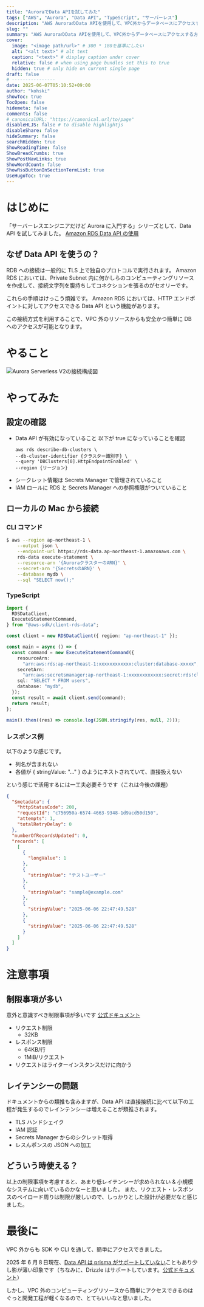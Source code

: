 ```yaml
---
title: "AuroraでData APIを試してみた"
tags: ["AWS", "Aurora", "Data API", "TypeScript", "サーバーレス"]
description: "AWS AuroraのData APIを使用して、VPC外からデータベースにアクセスする方法を解説します。実際のコード例と注意点を含め、実践的な実装方法を紹介します。"
slug: ""
summary: "AWS AuroraのData APIを使用して、VPC外からデータベースにアクセスする方法を解説します。実際のコード例と注意点を含め、実践的な実装方法を紹介します。"
cover:
  image: "<image path/url>" # 300 * 180を基準にしたい
  alt: "<alt text>" # alt text
  caption: "<text>" # display caption under cover
  relative: false # when using page bundles set this to true
  hidden: true # only hide on current single page
draft: false
# ----------------
date: 2025-06-07T05:10:52+09:00
author: "kohski"
showToc: true
TocOpen: false
hidemeta: false
comments: false
# canonicalURL: "https://canonical.url/to/page"
disableHLJS: false # to disable highlightjs
disableShare: false
hideSummary: false
searchHidden: true
ShowReadingTime: false
ShowBreadCrumbs: true
ShowPostNavLinks: true
ShowWordCount: false
ShowRssButtonInSectionTermList: true
UseHugoToc: true
---
```


# はじめに

「サーバーレスエンジニアだけど Aurora に入門する」シリーズとして、Data API を試してみました。
[Amazon RDS Data API の使用](https://docs.aws.amazon.com/ja_jp/AmazonRDS/latest/AuroraUserGuide/data-api.html)

## なぜ Data API を使うの？

RDB への接続は一般的に TLS 上で独自のプロトコルで実行されます。
Amazon RDS においては、Private Subnet 内に何かしらのコンピューティングリソースを作成して、接続文字列を腹持ちしてコネクションを張るのがセオリーです。

これらの手順はけっこう煩雑です。
Amazon RDS においては、HTTP エンドポイントに対してアクセスできる Data API という機能があります。

この接続方式を利用することで、VPC 外のリソースからも安全かつ簡単に DB へのアクセスが可能となります。

# やること

![Aurora Serverless V2の接続構成図](./drawio/aws.png)

# やってみた

## 設定の確認

- Data API が有効になっていること
  以下が true になっていることを確認
  ```
  aws rds describe-db-clusters \
  --db-cluster-identifier {クラスター識別子} \
  --query 'DBClusters[0].HttpEndpointEnabled' \
  --region {リージョン}
  ```
- シークレット情報は Secrets Manager で管理されていること
- IAM ロールに RDS と Secrets Manager への参照権限がついていること

## ローカルの Mac から接続

### CLI コマンド

```bash
$ aws --region ap-northeast-1 \
    --output json \
    --endpoint-url https://rds-data.ap-northeast-1.amazonaws.com \
    rds-data execute-statement \
    --resource-arn '{AuroraクラスターのARN}' \
    --secret-arn '{SecretsのARN}' \
    --database mydb \
    --sql "SELECT now();"
```

### TypeScript

```typescript
import {
  RDSDataClient,
  ExecuteStatementCommand,
} from "@aws-sdk/client-rds-data";

const client = new RDSDataClient({ region: "ap-northeast-1" });

const main = async () => {
  const command = new ExecuteStatementCommand({
    resourceArn:
      "arn:aws:rds:ap-northeast-1:xxxxxxxxxxxx:cluster:database-xxxxx",
    secretArn:
      "arn:aws:secretsmanager:ap-northeast-1:xxxxxxxxxxxx:secret:rds!cluster-xxxxx",
    sql: "SELECT * FROM users",
    database: "mydb",
  });
  const result = await client.send(command);
  return result;
};

main().then((res) => console.log(JSON.stringify(res, null, 2)));
```

### レスポンス例

以下のような感じです。

- 列名が含まれない
- 各値が { stringValue: "..." } のようにネストされていて、直接扱えない

という感じで活用するには一工夫必要そうです（これは今後の課題）

```json
{
  "$metadata": {
    "httpStatusCode": 200,
    "requestId": "c756950a-6574-4663-9348-1d9acd50d150",
    "attempts": 1,
    "totalRetryDelay": 0
  },
  "numberOfRecordsUpdated": 0,
  "records": [
    [
      {
        "longValue": 1
      },
      {
        "stringValue": "テストユーザー"
      },
      {
        "stringValue": "sample@example.com"
      },
      {
        "stringValue": "2025-06-06 22:47:49.528"
      },
      {
        "stringValue": "2025-06-06 22:47:49.528"
      }
    ]
  ]
}
```

# 注意事項

## 制限事項が多い

意外と意識すべき制限事項が多いです
[公式ドキュメント](https://docs.aws.amazon.com/ja_jp/AmazonRDS/latest/AuroraUserGuide/data-api.limitations.html)

- リクエスト制限
  - 32KB
- レスポンス制限
  - 64KB/行
  - 1MiB/リクエスト
- リクエストはライターインスタンスだけに向かう

## レイテンシーの問題

ドキュメントからの類推も含みますが、Data API は直接接続に比べて以下の工程が発生するのでレインテンシーは増えることが類推されます。

- TLS ハンドシェイク
- IAM 認証
- Secrets Manager からのシクレット取得
- レスんポンスの JSON への加工

## どういう時使える？

以上の制限事項を考慮すると、あまり低レイテンシーが求められない & 小規模なシステムに向いているのかなーと思いました。
また、リクエスト・レスポンスのペイロード周りは制限が厳しいので、しっかりとした設計が必要だなと感じました。

# 最後に

VPC 外からも SDK や CLI を通して、簡単にアクセスできました。

2025 年 6 月８日現在、[Data API は prisma がサポートしていない](https://github.com/prisma/prisma/issues/1964)こともあり少し影が薄い印象です（ちなみに、Drizzle はサポートしています。[公式ドキュメント](https://orm.drizzle.team/docs/connect-aws-data-api-pg)）

しかし、VPC 外のコンピューティングリソースから簡単にアクセスできるのはぐっと開発工程が軽くなるので、とてもいいなと思いました。

